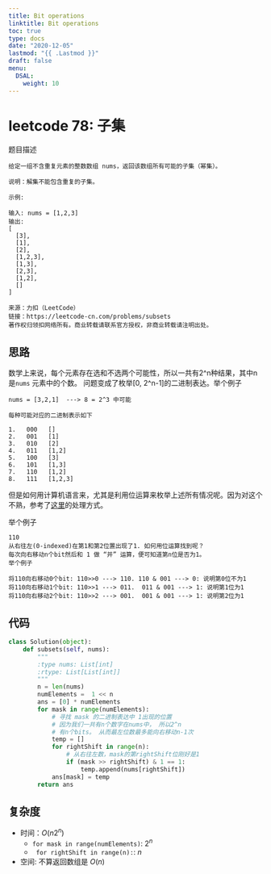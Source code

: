 ```yaml
---
title: Bit operations
linktitle: Bit operations
toc: true
type: docs
date: "2020-12-05"
lastmod: "{{ .Lastmod }}"
draft: false
menu:
  DSAL:
    weight: 10
---
```


# leetcode 78: 子集

题目描述
```
给定一组不含重复元素的整数数组 nums，返回该数组所有可能的子集（幂集）。

说明：解集不能包含重复的子集。

示例:

输入: nums = [1,2,3]
输出:
[
  [3],
  [1],
  [2],
  [1,2,3],
  [1,3],
  [2,3],
  [1,2],
  []
]

来源：力扣（LeetCode）
链接：https://leetcode-cn.com/problems/subsets
著作权归领扣网络所有。商业转载请联系官方授权，非商业转载请注明出处。
```

## 思路

数学上来说，每个元素存在选和不选两个可能性，所以一共有2^n种结果，其中n是`nums` 元素中的个数。
问题变成了枚举[0, 2^n-1]的二进制表达。举个例子
```
nums = [3,2,1]  ---> 8 = 2^3 中可能

每种可能对应的二进制表示如下

1.   000   []
2.   001   [1]
3.   010   [2]
4.   011   [1,2]
5.   100   [3]
6.   101   [1,3]
7.   110   [1,2]
8.   111   [1,2,3]
```
但是如何用计算机语言来，尤其是利用位运算来枚举上述所有情况呢。因为对这个不熟，参考了[这里](https://leetcode-cn.com/problems/subsets/solution/hui-su-wei-yun-suan-di-gui-deng-gong-4chong-fang-s/)的处理方式。

举个例子

```
110
从右往左(0-indexed)在第1和第2位置出现了1. 如何用位运算找到呢？
每次向右移动n个bit然后和 1 做 “并” 运算，便可知道第n位是否为1。
举个例子

将110向右移动0个bit: 110>>0 ---> 110. 110 & 001 ---> 0: 说明第0位不为1
将110向右移动1个bit: 110>>1 ---> 011.  011 & 001 ---> 1: 说明第1位为1
将110向右移动2个bit: 110>>2 ---> 001.  001 & 001 ---> 1: 说明第2位为1
```

## 代码

```python
class Solution(object):
    def subsets(self, nums):
        """
        :type nums: List[int]
        :rtype: List[List[int]]
        """
        n = len(nums)
        numElements =  1 << n
        ans = [0] * numElements
        for mask in range(numElements):
            # 寻找 mask 的二进制表达中 1出现的位置
            # 因为我们一共有n个数字在nums中， 所以2^n
            # 有n个bits。 从而最左位数最多能向右移动n-1次
            temp = []
            for rightShift in range(n):
                # 从右往左数，mask的第rightShift位刚好是1
                if (mask >> rightShift) & 1 == 1:
                    temp.append(nums[rightShift])
            ans[mask] = temp
        return ans
```

## 复杂度

* 时间：$O(n2^n)$ 
    * `for mask in range(numElements)`: $2^n$
    *  ` for rightShift in range(n):`: $n$
* 空间: 不算返回数组是 $O(n)$
